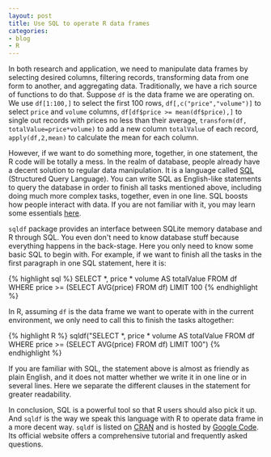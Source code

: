 ```yaml
---
layout: post
title: Use SQL to operate R data frames
categories:
- blog
- R
---
```


In both research and application, we need to manipulate data frames by selecting desired columns, filtering records, transforming data from one form to another, and aggregating data. Traditionally, we have a rich source of functions to do that. Suppose `df` is the data frame we are operating on. We use `df[1:100,]` to select the first 100 rows, `df[,c("price","volume")]` to select `price` and `volume` columns, `df[df$price >= mean(df$price),]` to single out records with prices no less than their average, `transform(df, totalValue=price*volume)` to add a new column `totalValue` of each record, `apply(df,2,mean)` to calculate the mean for each column.

However, if we want to do something more, together, in one statement, the R code will be totally a mess. In the realm of database, people already have a decent solution to regular data manipulation. It is a language called [SQL](https://en.wikipedia.org/wiki/SQL) (Structured Query Language). You can write SQL as English-like statements to query the database in order to finish all tasks mentioned above, including doing much more complex tasks, together, even in one line. SQL boosts how people interact with data. If you are not familiar with it, you may learn some essentials [here](http://www.w3schools.com/sql/).

`sqldf` package provides an interface between SQLite memory database and R through SQL. You even don't need to know database stuff because everything happens in the back-stage. Here you only need to know some basic SQL to begin with. For example, if we want to finish all the tasks in the first paragraph in one SQL statement, here it is:

{% highlight sql %}
SELECT *, price * volume AS totalValue 
FROM df 
WHERE price >= (SELECT AVG(price) FROM df) 
LIMIT 100
{% endhighlight %}

In R, assuming `df` is the data frame we want to operate with in the current environment, we only need to call this to finish the tasks altogether:

{% highlight R %}
sqldf("SELECT *, price * volume AS totalValue 
        FROM df WHERE price >= (SELECT AVG(price) FROM df)
        LIMIT 100")
{% endhighlight %}

If you are familiar with SQL, the statement above is almost as friendly as plain English, and it does not matter whether we write it in one line or in several lines. Here we separate the different clauses in the statement for greater readability.

In conclusion, SQL is a powerful tool so that R users should also pick it up. And `sqldf` is the way we speak this language with R to operate data frame in a more decent way. `sqldf` is listed on [CRAN](http://cran.r-project.org/web/packages/sqldf/) and is hosted by [Google Code](https://code.google.com/p/sqldf/). Its official website offers a comprehensive tutorial and frequently asked questions.
